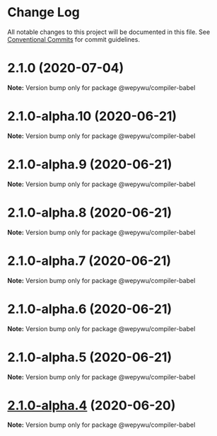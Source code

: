 # Change Log

All notable changes to this project will be documented in this file.
See [Conventional Commits](https://conventionalcommits.org) for commit guidelines.

# 2.1.0 (2020-07-04)

**Note:** Version bump only for package @wepywu/compiler-babel





# 2.1.0-alpha.10 (2020-06-21)

**Note:** Version bump only for package @wepywu/compiler-babel





# 2.1.0-alpha.9 (2020-06-21)

**Note:** Version bump only for package @wepywu/compiler-babel





# 2.1.0-alpha.8 (2020-06-21)

**Note:** Version bump only for package @wepywu/compiler-babel





# 2.1.0-alpha.7 (2020-06-21)

**Note:** Version bump only for package @wepywu/compiler-babel





# 2.1.0-alpha.6 (2020-06-21)

**Note:** Version bump only for package @wepywu/compiler-babel





# 2.1.0-alpha.5 (2020-06-21)

**Note:** Version bump only for package @wepywu/compiler-babel





# [2.1.0-alpha.4](https://github.com/Tencent/wepy/compare/v2.1.0-alpha.2...v2.1.0-alpha.4) (2020-06-20)

**Note:** Version bump only for package @wepywu/compiler-babel
